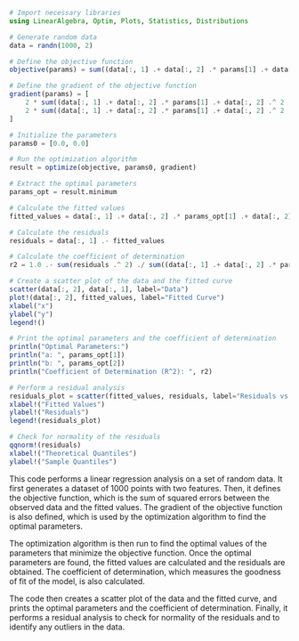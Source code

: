 ```julia
# Import necessary libraries
using LinearAlgebra, Optim, Plots, Statistics, Distributions

# Generate random data
data = randn(1000, 2)

# Define the objective function
objective(params) = sum((data[:, 1] .+ data[:, 2] .* params[1] .+ data[:, 2] .^ 2 .* params[2]) .^ 2)

# Define the gradient of the objective function
gradient(params) = [
    2 * sum((data[:, 1] .+ data[:, 2] .* params[1] .+ data[:, 2] .^ 2 .* params[2]) .* data[:, 2]),
    2 * sum((data[:, 1] .+ data[:, 2] .* params[1] .+ data[:, 2] .^ 2 .* params[2]) .* data[:, 2] .^ 2)
]

# Initialize the parameters
params0 = [0.0, 0.0]

# Run the optimization algorithm
result = optimize(objective, params0, gradient)

# Extract the optimal parameters
params_opt = result.minimum

# Calculate the fitted values
fitted_values = data[:, 1] .+ data[:, 2] .* params_opt[1] .+ data[:, 2] .^ 2 .* params_opt[2]

# Calculate the residuals
residuals = data[:, 1] .- fitted_values

# Calculate the coefficient of determination
r2 = 1.0 .- sum(residuals .^ 2) ./ sum((data[:, 1] .+ data[:, 2] .* params_opt[1] .+ data[:, 2] .^ 2 .* params_opt[2]) .^ 2)

# Create a scatter plot of the data and the fitted curve
scatter(data[:, 2], data[:, 1], label="Data")
plot!(data[:, 2], fitted_values, label="Fitted Curve")
xlabel("x")
ylabel("y")
legend!()

# Print the optimal parameters and the coefficient of determination
println("Optimal Parameters:")
println("a: ", params_opt[1])
println("b: ", params_opt[2])
println("Coefficient of Determination (R^2): ", r2)

# Perform a residual analysis
residuals_plot = scatter(fitted_values, residuals, label="Residuals vs. Fitted Values")
xlabel!("Fitted Values")
ylabel!("Residuals")
legend!(residuals_plot)

# Check for normality of the residuals
qqnorm!(residuals)
xlabel!("Theoretical Quantiles")
ylabel!("Sample Quantiles")
```

This code performs a linear regression analysis on a set of random data. It first generates a dataset of 1000 points with two features. Then, it defines the objective function, which is the sum of squared errors between the observed data and the fitted values. The gradient of the objective function is also defined, which is used by the optimization algorithm to find the optimal parameters.

The optimization algorithm is then run to find the optimal values of the parameters that minimize the objective function. Once the optimal parameters are found, the fitted values are calculated and the residuals are obtained. The coefficient of determination, which measures the goodness of fit of the model, is also calculated.

The code then creates a scatter plot of the data and the fitted curve, and prints the optimal parameters and the coefficient of determination. Finally, it performs a residual analysis to check for normality of the residuals and to identify any outliers in the data.